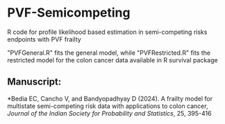 # PVF-Semicompeting
R code for profile likelihood based estimation in semi-competing risks endpoints with PVF frailty


"PVFGeneral.R" fits the general model, while "PVFRestricted.R" fits the restricted model for the colon cancer data available in R survival package

## Manuscript:

*Bedia EC, Cancho V, and Bandyopadhyay D (2024). A frailty model for multistate semi-competing risk data with applications to colon cancer, *Journal of the Indian Society for Probability and Statistics*, 25, 395-416
